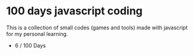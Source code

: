# 100 days javascript coding

This is a collection of small codes (games and tools) made with javascript for my personal learning.

* 6 / 100 Days
